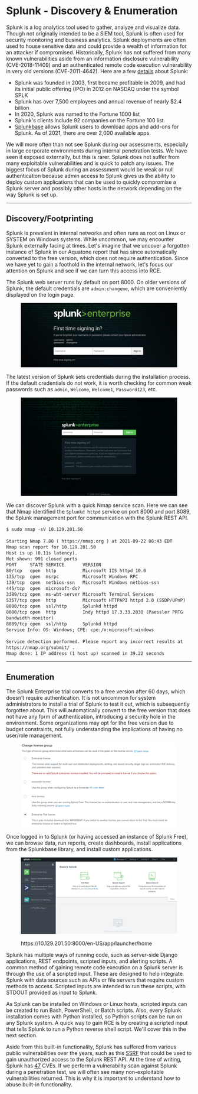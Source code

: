 # Splunk - Discovery & Enumeration

Splunk is a log analytics tool used to gather, analyze and visualize data. Though not originally intended to be a SIEM tool, Splunk is often used for security monitoring and business analytics. Splunk deployments are often used to house sensitive data and could provide a wealth of information for an attacker if compromised. Historically, Splunk has not suffered from many known vulnerabilities aside from an information disclosure vulnerability (CVE-2018-11409) and an authenticated remote code execution vulnerability in very old versions (CVE-2011-4642). Here are a few [details](https://www.splunk.com/en_us/customers.html) about Splunk:

* Splunk was founded in 2003, first became profitable in 2009, and had its initial public offering (IPO) in 2012 on NASDAQ under the symbol SPLK
* Splunk has over 7,500 employees and annual revenue of nearly $2.4 billion
* In 2020, Splunk was named to the Fortune 1000 list
* Splunk's clients include 92 companies on the Fortune 100 list
* [Splunkbase](https://splunkbase.splunk.com/) allows Splunk users to download apps and add-ons for Splunk. As of 2021, there are over 2,000 available apps

We will more often than not see Splunk during our assessments, especially in large corporate environments during internal penetration tests. We have seen it exposed externally, but this is rarer. Splunk does not suffer from many exploitable vulnerabilities and is quick to patch any issues. The biggest focus of Splunk during an assessment would be weak or null authentication because admin access to Splunk gives us the ability to deploy custom applications that can be used to quickly compromise a Splunk server and possibly other hosts in the network depending on the way Splunk is set up.

***

## Discovery/Footprinting

Splunk is prevalent in internal networks and often runs as root on Linux or SYSTEM on Windows systems. While uncommon, we may encounter Splunk externally facing at times. Let's imagine that we uncover a forgotten instance of Splunk in our Aquatone report that has since automatically converted to the free version, which does not require authentication. Since we have yet to gain a foothold in the internal network, let's focus our attention on Splunk and see if we can turn this access into RCE.

The Splunk web server runs by default on port 8000. On older versions of Splunk, the default credentials are `admin:changeme`, which are conveniently displayed on the login page.

<figure><img src="../../../../.gitbook/assets/image (2) (1) (1) (1) (1) (1) (1) (1) (1) (1) (1) (1) (1) (1) (1) (1) (1) (1) (1).png" alt=""><figcaption></figcaption></figure>

The latest version of Splunk sets credentials during the installation process. If the default credentials do not work, it is worth checking for common weak passwords such as `admin`, `Welcome`, `Welcome1`, `Password123`, etc.

<figure><img src="../../../../.gitbook/assets/image (1) (1) (1) (1) (1) (1) (1) (1) (1) (1) (1) (1) (1) (1) (1) (1) (1) (1) (1) (1) (1) (1) (1) (1) (1) (1).png" alt=""><figcaption></figcaption></figure>

We can discover Splunk with a quick Nmap service scan. Here we can see that Nmap identified the `Splunkd httpd` service on port 8000 and port 8089, the Splunk management port for communication with the Splunk REST API.

```shell-session
$ sudo nmap -sV 10.129.201.50

Starting Nmap 7.80 ( https://nmap.org ) at 2021-09-22 08:43 EDT
Nmap scan report for 10.129.201.50
Host is up (0.11s latency).
Not shown: 991 closed ports
PORT     STATE SERVICE       VERSION
80/tcp   open  http          Microsoft IIS httpd 10.0
135/tcp  open  msrpc         Microsoft Windows RPC
139/tcp  open  netbios-ssn   Microsoft Windows netbios-ssn
445/tcp  open  microsoft-ds?
3389/tcp open  ms-wbt-server Microsoft Terminal Services
5357/tcp open  http          Microsoft HTTPAPI httpd 2.0 (SSDP/UPnP)
8000/tcp open  ssl/http      Splunkd httpd
8080/tcp open  http          Indy httpd 17.3.33.2830 (Paessler PRTG bandwidth monitor)
8089/tcp open  ssl/http      Splunkd httpd
Service Info: OS: Windows; CPE: cpe:/o:microsoft:windows

Service detection performed. Please report any incorrect results at https://nmap.org/submit/ .
Nmap done: 1 IP address (1 host up) scanned in 39.22 seconds
```

***

## Enumeration

The Splunk Enterprise trial converts to a free version after 60 days, which doesn’t require authentication. It is not uncommon for system administrators to install a trial of Splunk to test it out, which is subsequently forgotten about. This will automatically convert to the free version that does not have any form of authentication, introducing a security hole in the environment. Some organizations may opt for the free version due to budget constraints, not fully understanding the implications of having no user/role management.

<figure><img src="../../../../.gitbook/assets/image (2) (1) (1) (1) (1) (1) (1) (1) (1) (1) (1) (1) (1) (1) (1) (1) (1) (1) (1) (1).png" alt=""><figcaption></figcaption></figure>

Once logged in to Splunk (or having accessed an instance of Splunk Free), we can browse data, run reports, create dashboards, install applications from the Splunkbase library, and install custom applications.

<figure><img src="../../../../.gitbook/assets/image (3) (1) (1) (1) (1) (1) (1) (1) (1) (1) (1) (1) (1) (1).png" alt=""><figcaption><p>https://10.129.201.50:8000/en-US/app/launcher/home</p></figcaption></figure>

Splunk has multiple ways of running code, such as server-side Django applications, REST endpoints, scripted inputs, and alerting scripts. A common method of gaining remote code execution on a Splunk server is through the use of a scripted input. These are designed to help integrate Splunk with data sources such as APIs or file servers that require custom methods to access. Scripted inputs are intended to run these scripts, with STDOUT provided as input to Splunk.

As Splunk can be installed on Windows or Linux hosts, scripted inputs can be created to run Bash, PowerShell, or Batch scripts. Also, every Splunk installation comes with Python installed, so Python scripts can be run on any Splunk system. A quick way to gain RCE is by creating a scripted input that tells Splunk to run a Python reverse shell script. We'll cover this in the next section.

Aside from this built-in functionality, Splunk has suffered from various public vulnerabilities over the years, such as this [SSRF](https://www.exploit-db.com/exploits/40895) that could be used to gain unauthorized access to the Splunk REST API. At the time of writing, Splunk has [47](https://www.cvedetails.com/vulnerability-list/vendor_id-10963/Splunk.html) CVEs. If we perform a vulnerability scan against Splunk during a penetration test, we will often see many non-exploitable vulnerabilities returned. This is why it is important to understand how to abuse built-in functionality.
